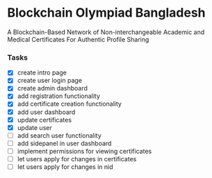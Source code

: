 # Blockchain Olympiad Bangladesh

A Blockchain-Based Network of Non-interchangeable Academic and Medical Certificates For Authentic Profile Sharing

### Tasks

- [x] create intro page
- [x] create user login page
- [x] create admin dashboard
- [x] add registration functionality
- [x] add certificate creation functionality
- [x] add user dashboard
- [x] update certificates
- [x] update user 
- [ ] add search user functionality
- [ ] add sidepanel in user dashboard
- [ ] implement permissions for viewing certificates 
- [ ] let users apply for changes in certificates
- [ ] let users apply for changes in nid
